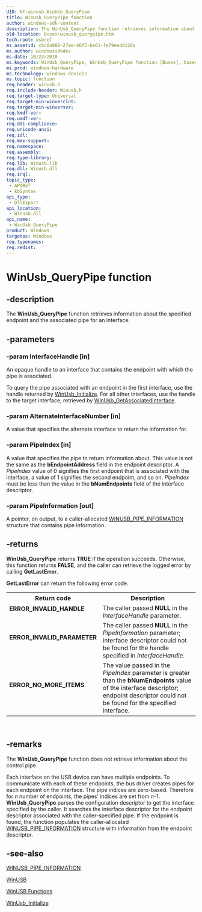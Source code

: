 ```yaml
---
UID: NF:winusb.WinUsb_QueryPipe
title: WinUsb_QueryPipe function
author: windows-sdk-content
description: The WinUsb_QueryPipe function retrieves information about the specified endpoint and the associated pipe for an interface.
old-location: buses\winusb_querypipe.htm
tech.root: usbref
ms.assetid: cbc0a988-27ee-46f5-be03-fe79eedd128a
ms.author: windowssdkdev
ms.date: 10/23/2018
ms.keywords: WinUsb_QueryPipe, WinUsb_QueryPipe function [Buses], buses.winusb_querypipe, winusb/WinUsb_QueryPipe, winusbfunc_1a0b0ae5-25b3-47b5-bc32-165be320831b.xml
ms.prod: windows-hardware
ms.technology: windows-devices
ms.topic: function
req.header: winusb.h
req.include-header: Winusb.h
req.target-type: Universal
req.target-min-winverclnt: 
req.target-min-winversvr: 
req.kmdf-ver: 
req.umdf-ver: 
req.ddi-compliance: 
req.unicode-ansi: 
req.idl: 
req.max-support: 
req.namespace: 
req.assembly: 
req.type-library: 
req.lib: Winusb.lib
req.dll: Winusb.dll
req.irql: 
topic_type:
 - APIRef
 - kbSyntax
api_type:
 - DllExport
api_location:
 - Winusb.dll
api_name:
 - WinUsb_QueryPipe
product: Windows
targetos: Windows
req.typenames: 
req.redist: 
---
```


# WinUsb_QueryPipe function


## -description


The <b>WinUsb_QueryPipe</b> function retrieves information about the specified endpoint and the associated pipe for an interface.


## -parameters




### -param InterfaceHandle [in]

An opaque handle to an interface that contains the endpoint with which the pipe is associated.

To query the pipe associated with an endpoint in the first interface, use the handle returned by <a href="https://msdn.microsoft.com/258cf508-036a-4ade-95b2-4b36d1149ffd">WinUsb_Initialize</a>. For all other interfaces, use the handle to the target interface, retrieved by <a href="https://msdn.microsoft.com/1afc7b2f-4fb6-4ab4-8415-aaee9cd6ee0c">WinUsb_GetAssociatedInterface</a>.


### -param AlternateInterfaceNumber [in]

A value that specifies the alternate interface to return the information for.


### -param PipeIndex [in]

A value that specifies the pipe to return information about. This value is not the same as the <b>bEndpointAddress</b> field in the endpoint descriptor. A <i>PipeIndex </i>value of 0 signifies the first endpoint that is associated with the interface, a value of 1 signifies the second endpoint, and so on. <i>PipeIndex</i> must be less than the value in the <b>bNumEndpoints</b> field of the interface descriptor.


### -param PipeInformation [out]

A pointer, on output, to a caller-allocated <a href="https://msdn.microsoft.com/59e1d5e3-8c42-4f2f-b9a4-c637206d5494">WINUSB_PIPE_INFORMATION</a> structure that contains pipe information.


## -returns



<b>WinUsb_QueryPipe</b> returns <b>TRUE</b> if the operation succeeds. Otherwise, this function returns <b>FALSE</b>, and the caller can retrieve the logged error by calling <b>GetLastError</b>.


<b>GetLastError</b>    can return the following error code.



<table>
<tr>
<th>Return code</th>
<th>Description</th>
</tr>
<tr>
<td width="40%">
<dl>
<dt><b>ERROR_INVALID_HANDLE</b></dt>
</dl>
</td>
<td width="60%">
The caller passed <b>NULL</b> in the  <i>InterfaceHandle</i> parameter.

</td>
</tr>
<tr>
<td width="40%">
<dl>
<dt><b>ERROR_INVALID_PARAMETER </b></dt>
</dl>
</td>
<td width="60%">
The caller passed <b>NULL</b> in the  <i>PipeInformation </i> parameter; interface descriptor could not be found for the handle specified in <i>InterfaceHandle</i>.

</td>
</tr>
<tr>
<td width="40%">
<dl>
<dt><b>ERROR_NO_MORE_ITEMS</b></dt>
</dl>
</td>
<td width="60%">
The value passed in the <i>PipeIndex</i> parameter is greater than the  <b>bNumEndpoints</b> value of the interface descriptor; endpoint descriptor could not be found for the specified interface.

</td>
</tr>
</table>
 




## -remarks



The <b>WinUsb_QueryPipe</b> function does not retrieve information about the control pipe.

Each interface on the USB device can have multiple endpoints. To communicate with each of these endpoints, the bus driver creates pipes for each endpoint on the interface. The pipe indices are zero-based. Therefore for <i>n</i> number of endpoints, the pipes' indices are set from <i>n</i>-1. <b>WinUsb_QueryPipe</b> parses the configuration descriptor to get the interface specified by the caller.  It searches the interface descriptor  for the endpoint descriptor associated with the caller-specified pipe. If the endpoint is found, the function populates the caller-allocated <a href="https://msdn.microsoft.com/59e1d5e3-8c42-4f2f-b9a4-c637206d5494">WINUSB_PIPE_INFORMATION</a> structure with information from the endpoint descriptor. 




## -see-also




<a href="https://msdn.microsoft.com/59e1d5e3-8c42-4f2f-b9a4-c637206d5494">WINUSB_PIPE_INFORMATION</a>



<a href="https://msdn.microsoft.com/8234d0b4-2c73-45fa-a8bf-566c64cc2858">WinUSB</a>



<a href="https://docs.microsoft.com/en-us/windows/iot-core/learn-about-hardware/hardwarecompatlist">WinUSB Functions</a>



<a href="https://msdn.microsoft.com/258cf508-036a-4ade-95b2-4b36d1149ffd">WinUsb_Initialize</a>
 

 

